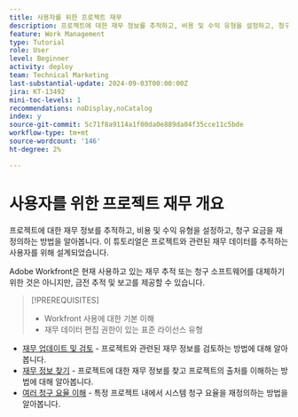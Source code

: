 ```yaml
---
title: 사용자를 위한 프로젝트 재무
description: 프로젝트에 대한 재무 정보를 추적하고, 비용 및 수익 유형을 설정하고, 청구 요금을 재정의하는 방법을 알아봅니다.
feature: Work Management
type: Tutorial
role: User
level: Beginner
activity: deploy
team: Technical Marketing
last-substantial-update: 2024-09-03T00:00:00Z
jira: KT-13492
mini-toc-levels: 1
recommendations: noDisplay,noCatalog
index: y
source-git-commit: 5c71f8a9114a1f00da0e889da04f35cce11c5bde
workflow-type: tm+mt
source-wordcount: '146'
ht-degree: 2%

---
```



# 사용자를 위한 프로젝트 재무 개요

프로젝트에 대한 재무 정보를 추적하고, 비용 및 수익 유형을 설정하고, 청구 요금을 재정의하는 방법을 알아봅니다. 이 튜토리얼은 프로젝트와 관련된 재무 데이터를 추적하는 사용자를 위해 설계되었습니다.

Adobe Workfront은 현재 사용하고 있는 재무 추적 또는 청구 소프트웨어를 대체하기 위한 것은 아니지만, 금전 추적 및 보고를 제공할 수 있습니다.

>[!PREREQUISITES]
>
>* Workfront 사용에 대한 기본 이해
>* 재무 데이터 편집 권한이 있는 표준 라이선스 유형


* [재무 업데이트 및 검토](update-and-review-finances.md) - 프로젝트와 관련된 재무 정보를 검토하는 방법에 대해 알아봅니다.
* [재무 정보 찾기](find-financial-information.md) - 프로젝트에 대한 재무 정보를 찾고 프로젝트의 출처를 이해하는 방법에 대해 알아봅니다.
* [여러 청구 요율 이해](multiple-billing-rates.md) - 특정 프로젝트 내에서 시스템 청구 요율을 재정의하는 방법을 알아봅니다.
